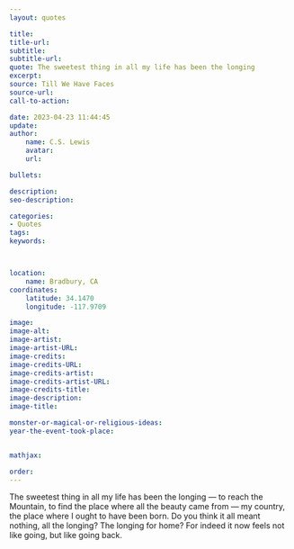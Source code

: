 ```yaml
---
layout: quotes

title:
title-url:
subtitle:
subtitle-url:
quote: The sweetest thing in all my life has been the longing
excerpt:
source: Till We Have Faces
source-url:
call-to-action:

date: 2023-04-23 11:44:45
update:
author:
    name: C.S. Lewis
    avatar:
    url:

bullets:

description:
seo-description:

categories:
- Quotes
tags:
keywords:



location:
    name: Bradbury, CA
coordinates:
    latitude: 34.1470
    longitude: -117.9709

image:
image-alt:
image-artist:
image-artist-URL:
image-credits:
image-credits-URL:
image-credits-artist:
image-credits-artist-URL:
image-credits-title:
image-description:
image-title:

monster-or-magical-or-religious-ideas:
year-the-event-took-place:


mathjax:

order:
---
```

The sweetest thing in all my life has been the longing — to reach the Mountain,
  to find the place where all the beauty came from — my country, the place where I
  ought to have been born. Do you think it all meant nothing, all the longing? The
  longing for home? For indeed it now feels not like going, but like going back.